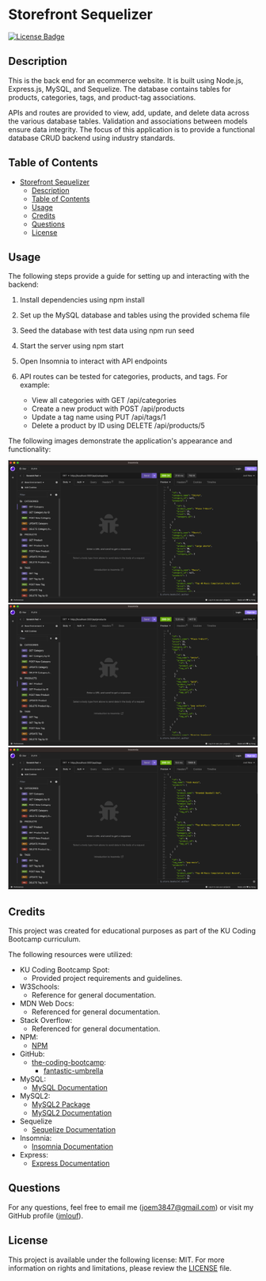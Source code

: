 # Storefront Sequelizer
[![License Badge](https://img.shields.io/badge/license-MIT-green)](./LICENSE)

## Description

This is the back end for an ecommerce website. It is built using Node.js, Express.js, MySQL, and Sequelize. The database contains tables for products, categories, tags, and product-tag associations.

APIs and routes are provided to view, add, update, and delete data across the various database tables. Validation and associations between models ensure data integrity. The focus of this application is to provide a functional database CRUD backend using industry standards.

## Table of Contents

- [Storefront Sequelizer](#storefront-sequelizer)
  - [Description](#description)
  - [Table of Contents](#table-of-contents)
  - [Usage](#usage)
  - [Credits](#credits)
  - [Questions](#questions)
  - [License](#license)

## Usage

The following steps provide a guide for setting up and interacting with the backend:

1. Install dependencies using npm install

2. Set up the MySQL database and tables using the provided schema file

3. Seed the database with test data using npm run seed

4. Start the server using npm start

5. Open Insomnia to interact with API endpoints

6. API routes can be tested for categories, products, and tags. For example:
   - View all categories with GET /api/categories
   - Create a new product with POST /api/products
   - Update a tag name using PUT /api/tags/1
   - Delete a product by ID using DELETE /api/products/5

The following images demonstrate the application's appearance and functionality:

![Screenshot](./assets/images/mockup-1.png)
![Screenshot](./assets/images/mockup-2.png)
![Screenshot](./assets/images/mockup-3.png)

## Credits

This project was created for educational purposes as part of the KU Coding Bootcamp curriculum.

The following resources were utilized:

- KU Coding Bootcamp Spot:
    - Provided project requirements and guidelines.
- W3Schools:
    - Reference for general documentation.
- MDN Web Docs:
    - Referenced for general documentation.
- Stack Overflow:
    - Referenced for general documentation.
- NPM:
    - [NPM](https://npmjs.com)
- GitHub:
    - [the-coding-bootcamp](https://github.com/coding-boot-camp):
        - [fantastic-umbrella](https://github.com/coding-boot-camp/fantastic-umbrella)
- MySQL:
    - [MySQL Documentation](https://dev.mysql.com/doc/refman/8.0/en/)
- MySQL2:
    - [MySQL2 Package](https://www.npmjs.com/package/mysql2)
    - [MySQL2 Documentation](https://github.com/sidorares/node-mysql2/tree/master/documentation/en)
- Sequelize
    - [Sequelize Documentation](https://sequelize.org/docs/v6/category/core-concepts/)
- Insomnia:
    - [Insomnia Documentation](https://docs.insomnia.rest)
- Express:
    - [Express Documentation](https://expressjs.com/en/5x/api.html)

## Questions

For any questions, feel free to email me ([joem3847@gmail.com](mailto:joem3847@gmail.com)) or visit my GitHub profile ([jmlouf](https://github.com/jmlouf/)).

## License

This project is available under the following license: MIT. For more information on rights and limitations, please review the [LICENSE](./LICENSE) file.